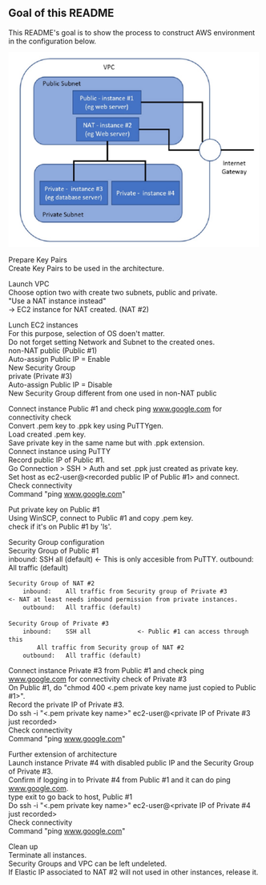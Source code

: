 ## Goal of this README	

This README's goal is to show the process to construct AWS environment in the configuration below.

<img src="./img/awsimg1.jpg" width="500">


Prepare Key Pairs							
	Create Key Pairs to be used in the architecture.						
							
							
Launch VPC 							
	Choose option two with create two subnets, public and private.						
	"Use a NAT instance instead"						
		-> EC2 instance for NAT created. (NAT #2)					
							
Lunch EC2 instances							
	For this purpose, selection of OS doen't matter.						
	Do not forget setting Network and Subnet to the created ones.						
	non-NAT public (Public #1)						
		Auto-assign Public IP = Enable					
		New Security Group 					
	private (Private #3)						
		Auto-assign Public IP = Disable					
		New Security Group different from one used in non-NAT public					
							
Connect instance Public #1 and check ping www.google.com for connectivity check							
	Convert .pem key to .ppk key using PuTTYgen.						
		Load created .pem key.					
		Save private key in the same name but with .ppk extension.					
	Connect instance using PuTTY						
		Record public IP of Public #1.					
		Go Connection > SSH > Auth and set .ppk just created as private key.					
		Set host as ec2-user@<recorded public IP of Public #1> and connect.					
	Check connectivity 						
		Command "ping www.google.com"					
							
Put private key on Public #1							
	Using WinSCP, connect to Public #1 and copy .pem key.						
	check if it's on Public #1 by 'ls'.						
							
Security Group configuration							
	Security Group of Public #1						
		inbound:	SSH all (default)				<- This is only accesible from PuTTY.
		outbound:	All traffic (default)				
							
	Security Group of NAT #2						
		inbound:	All traffic from Security group of Private #3				<- NAT at least needs inbound permission from private instances.
		outbound:	All traffic (default)				
							
	Security Group of Private #3						
		inbound:	SSH all				<- Public #1 can access through this
			All traffic from Security group of NAT #2				
		outbound:	All traffic (default)				
							
Connect instance Private #3 from Public #1 and check ping www.google.com for connectivity check of Private #3							
	On Public #1, do "chmod 400 <.pem private key name just copied to Public #1>".						
	Record the private IP of Private #3.						
	Do ssh -i "<.pem private key name>" ec2-user@<private IP of Private #3 just recorded>						
	Check connectivity 						
		Command "ping www.google.com"					
							
Further extension of architecture							
	Launch instance Private #4 with disabled public IP and the Security Group of Private #3.						
	Confirm if logging in to Private #4 from Public #1 and it can do ping www.google.com.						
		type exit to go back to host, Public #1					
		Do ssh -i "<.pem private key name>" ec2-user@<private IP of Private #4 just recorded>					
		Check connectivity 					
			Command "ping www.google.com"				
							
Clean up							
	Terminate all instances.						
	Security Groups and VPC can be left undeleted.						
	If Elastic IP associated to NAT #2 will not used in other instances, release it.						


